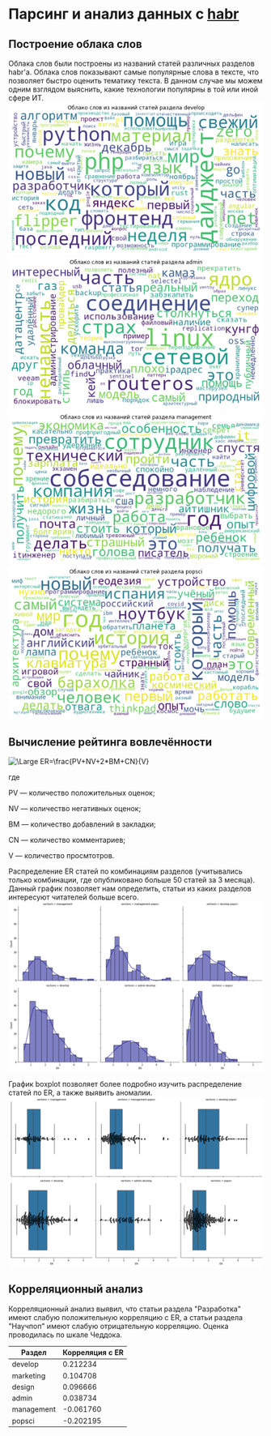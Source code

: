 # Парсинг и анализ данных с [habr](https://habr.com/ru/all/)
## Построение облака слов
Облака слов были построены из названий статей различных разделов habr'а. 
Облака слов показывают самые популярные слова в тексте, что позволяет быстро оценить
тематику текста. В данном случае мы можем одним взглядом выяснить, какие технологии
популярны в той или иной сфере ИТ.
![Облако слов раздела разработки](assets/dev_cloud.png)
![Облако слов раздела администрирования](assets/admin_cloud.png)
![Облако слов раздела менеджмента](assets/management_cloud.png)
![Облако слов раздела научпопа](assets/popsci_cloud.png)

## Вычисление рейтинга вовлечённости
<img src="https://latex.codecogs.com/svg.latex?\Large&space;ER=\frac{PV+NV+2*BM+CN}{V}" title="\Large ER=\frac{PV+NV+2*BM+CN}{V}" />

где 

PV — количество положительных оценок;

NV — количество негативных оценок;

BM — количество добавлений в закладки;

CN — количество комментариев;

V — количество просмтотров.

Распределение ER статей по комбинациям разделов (учитывались только комбинации, где опубликовано больше 50 статей за 3 месяца).
Данный график позволяет нам определить, статьи из каких разделов интересуют читателей больше всего.
![](assets/er_popular_sections.png)

График boxplot позволяет более подробно изучить распределение статей по ER, а также выявить аномалии.
![](assets/er_popular_sections-boxplot.png)

## Корреляционный анализ
Корреляционный анализ выявил, что статьи раздела "Разработка" имеют слабую положительную корреляцию с ER,
а статьи раздела "Научпоп" имеют слабую отрицательную корреляцию. Оценка проводилась по шкале Чеддока.

| Раздел     | Корреляция с ER |
|------------|-----------------|
| develop    | 0.212234        |
| marketing  | 0.104708        |
| design     | 0.096666        |
| admin      | 0.038734        |
| management | -0.061760       |
| popsci     | -0.202195       |